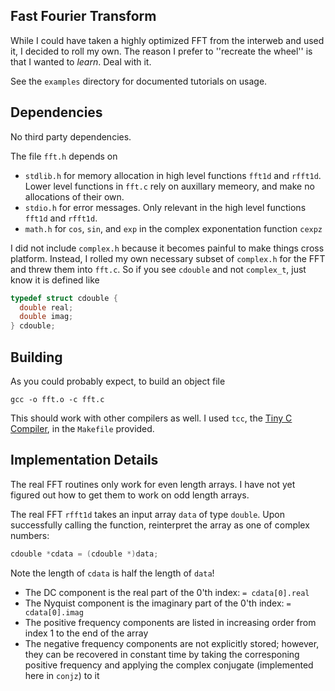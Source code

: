 Fast Fourier Transform
----------------------

While I could have taken a highly optimized FFT from the interweb and used it, I decided to roll my own.
The reason I prefer to ''recreate the wheel'' is that I wanted to _learn_. Deal with it.

See the `examples` directory for documented tutorials on usage.

Dependencies
------------

No third party dependencies.

The file `fft.h` depends on
- `stdlib.h` for memory allocation in high level functions `fft1d` and `rfft1d`. Lower level functions in `fft.c` rely on auxillary memeory, and make no allocations of their own.
- `stdio.h` for error messages. Only relevant in the high level functions `fft1d` and `rfft1d`.
- `math.h` for `cos`, `sin`, and `exp` in the complex exponentation function `cexpz`

I did not include `complex.h` because it becomes painful to make things cross platform.
Instead, I rolled my own necessary subset of `complex.h` for the FFT and threw them into `fft.c`.
So if you see `cdouble` and not `complex_t`, just know it is defined like

```c
typedef struct cdouble {
  double real;
  double imag;
} cdouble;
```

Building
--------

As you could probably expect, to build an object file

```console
gcc -o fft.o -c fft.c
```

This should work with other compilers as well. I used `tcc`, the [Tiny C Compiler](https://www.bellard.org/tcc/), in the `Makefile` provided.

Implementation Details
----------------------

The real FFT routines only work for even length arrays. I have not yet figured out how to get them to work on odd length arrays.

The real FFT `rfft1d` takes an input array `data` of type `double`.
Upon successfully calling the function, reinterpret the array as one of complex numbers:

```c
cdouble *cdata = (cdouble *)data;
```

Note the length of `cdata` is half the length of `data`!

- The DC component is the real part of the 0'th index: `= cdata[0].real`
- The Nyquist component is the imaginary part of the 0'th index: `= cdata[0].imag`
- The positive frequency components are listed in increasing order from index 1 to the end of the array
- The negative frequency components are not explicitly stored; however, they can be recovered in constant time by taking the corresponing positive frequency and applying the complex conjugate (implemented here in `conjz`) to it
